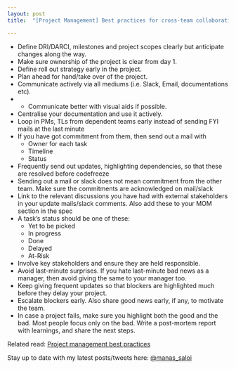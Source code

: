 ```yaml
---
layout: post
title:  "[Project Management] Best practices for cross-team collaboration"

---
```


- Define DRI/DARCI, milestones and project scopes clearly but anticipate changes along the way.
- Make sure ownership of the project is clear from day 1.
- Define roll out strategy early in the project.
- Plan ahead for hand/take over of the project.
- Communicate actively via all mediums (i.e. Slack, Email, documentations etc).
- - Communicate better with visual aids if possible.
- Centralise your documentation and use it actively.
- Loop in PMs, TLs from dependent teams early instead of sending FYI mails at the last minute
- If you have got commitment from them, then send out a mail with
  - Owner for each task
  - Timeline
  - Status
- Frequently send out updates, highlighting dependencies, so that these are resolved before codefreeze
- Sending out a mail or slack does not mean commitment from the other team. Make sure the commitments are acknowledged on mail/slack
- Link to the relevant discussions you have had with external stakeholders in your update mails/slack comments. Also add these to your MOM section in the spec   
- A task’s status should be one of these:
  - Yet to be picked
  - In progress
  - Done
  - Delayed
  - At-Risk
- Involve key stakeholders and ensure they are held responsible.
- Avoid last-minute surprises. If you hate last-minute bad news as a manager, then avoid giving the same to your manager too.
- Keep giving frequent updates so that blockers are highlighted much before they delay your project.
- Escalate blockers early. Also share good news early, if any, to motivate the team.
- In case a project fails, make sure you highlight both the good and the bad. Most people focus only on the bad. Write a post-mortem report with learnings, and share the next steps.

Related read: [Project management best practices](https://manassaloi.com/2020/04/26/rules-project-management.html)

Stay up to date with my latest posts/tweets here: [@manas_saloi](http://twitter.com/manas_saloi)
